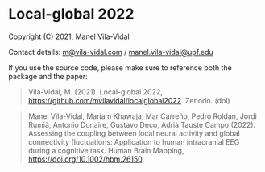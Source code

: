 # Local-global 2022

Copyright (C) 2021, Manel Vila-Vidal

Contact details: m@vila-vidal.com / manel.vila-vidal@upf.edu

If you use the source code, please make sure to reference both the package and the paper:
    
> Vila-Vidal, M. (2021). Local-global 2022, https://github.com/mvilavidal/localglobal2022. Zenodo. (doi)

> Manel Vila-Vidal, Mariam Khawaja, Mar Carreño, Pedro Roldán, Jordi Rumià, Antonio Donaire, Gustavo Deco, Adrià Tauste Campo (2022). Assessing the coupling between local neural activity and global connectivity fluctuations: Application to human intracranial EEG during a cognitive task. Human Brain Mapping, https://doi.org/10.1002/hbm.26150.
